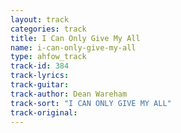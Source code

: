 ```yaml
---
layout: track
categories: track
title: I Can Only Give My All
name: i-can-only-give-my-all
type: ahfow_track
track-id: 384
track-lyrics: 
track-guitar: 
track-author: Dean Wareham
track-sort: "I CAN ONLY GIVE MY ALL"
track-original: 
---
```


